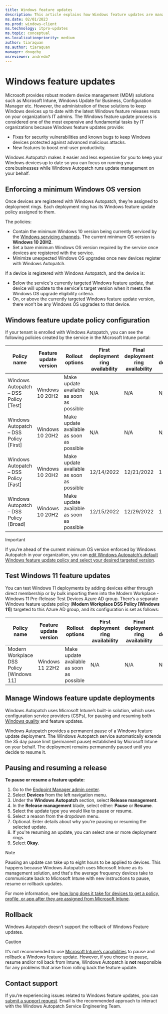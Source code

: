 ```yaml
---
title: Windows feature updates
description: This article explains how Windows feature updates are managed in Autopatch
ms.date: 02/01/2023
ms.prod: windows-client
ms.technology: itpro-updates
ms.topic: conceptual
ms.localizationpriority: medium
author: tiaraquan
ms.author: tiaraquan
manager: dougeby
msreviewer: andredm7
---
```


# Windows feature updates

Microsoft provides robust modern device management (MDM) solutions such as Microsoft Intune, Windows Update for Business, Configuration Manager etc. However, the administration of these solutions to keep Windows devices up to date with the latest Windows feature releases rests on your organization’s IT admins. The Windows feature update process is considered one of the most expensive and fundamental tasks by IT organizations because Windows feature updates provide:

- Fixes for security vulnerabilities and known bugs to keep Windows devices protected against advanced malicious attacks.
- New features to boost end-user productivity.

Windows Autopatch makes it easier and less expensive for you to keep your Windows devices up to date so you can focus on running your core businesses while Windows Autopatch runs update management on your behalf.

## Enforcing a minimum Windows OS version

Once devices are registered with Windows Autopatch, they’re assigned to deployment rings. Each deployment ring has its Windows feature update policy assigned to them.

The policies:

- Contain the minimum Windows 10 version being currently serviced by the [Windows servicing channels](/windows/release-health/release-information?msclkid=ee885719baa511ecb838e1a689da96d2). The current minimum OS version is **Windows 10 20H2**.
- Set a bare minimum Windows OS version required by the service once devices are registered with the service.
- Minimize unexpected Windows OS upgrades once new devices register with Windows Autopatch.

If a device is registered with Windows Autopatch, and the device is:

- Below the service's currently targeted Windows feature update, that device will update to the service's target version when it meets the Windows OS upgrade eligibility criteria.
- On, or above the currently targeted Windows feature update version, there won't be any Windows OS upgrades to that device.

## Windows feature update policy configuration

If your tenant is enrolled with Windows Autopatch, you can see the following policies created by the service in the Microsoft Intune portal:

| Policy name | Feature update version | Rollout options | First deployment ring availability | Final deployment ring availability | Day between deployment rings | Support end date |
| ----- | ----- | ----- | ----- | ----- | ----- | ----- |
| Windows Autopatch – DSS Policy [Test] | Windows 10 20H2 | Make update available as soon as possible | N/A | N/A | N/A | 5/8/2023, 7:00PM |
| Windows Autopatch – DSS Policy [First] | Windows 10 20H2 | Make update available as soon as possible | N/A | N/A | N/A | 5/8/2023, 7:00PM |
| Windows Autopatch – DSS Policy [Fast] | Windows 10 20H2 | Make update available as soon as possible | 12/14/2022 | 12/21/2022 | 1 | 5/8/2023, 7:00PM |
| Windows Autopatch – DSS Policy [Broad] | Windows 10 20H2 | Make update available as soon as possible | 12/15/2022 | 12/29/2022 | 1 | 5/8/2023, 7:00PM |

> [!IMPORTANT]
> If you’re ahead of the current minimum OS version enforced by Windows Autopatch in your organization, you can [edit Windows Autopatch’s default Windows feature update policy and select your desired targeted version](/mem/intune/protect/windows-10-feature-updates#create-and-assign-feature-updates-for-windows-10-and-later-policy).

## Test Windows 11 feature updates

You can test Windows 11 deployments by adding devices either through direct membership or by bulk importing them into the Modern Workplace - Windows 11 Pre-Release Test Devices Azure AD group. There’s a separate Windows feature update policy (**Modern Workplace DSS Policy [Windows 11]**) targeted to this Azure AD group, and its configuration is set as follows:

| Policy name | Feature update version | Rollout options | First deployment ring availability | Final deployment ring availability | Day between deployment rings | Support end date |
| ----- | ----- | ----- | ----- | ----- | ----- | ----- |
| Modern Workplace DSS Policy [Windows 11] | Windows 11 22H2 | Make update available as soon as possible | N/A | N/A | N/A | 10/13/2025, 7:00PM |

## Manage Windows feature update deployments

Windows Autopatch uses Microsoft Intune’s built-in solution, which uses configuration service providers (CSPs), for pausing and resuming both [Windows quality](windows-autopatch-wqu-overview.md#pausing-and-resuming-a-release) and feature updates.

Windows Autopatch provides a permanent pause of a Windows feature update deployment. The Windows Autopatch service automatically extends the 35 day pause limit (permanent pause) established by Microsoft Intune on your behalf. The deployment remains permanently paused until you decide to resume it.

## Pausing and resuming a release

**To pause or resume a feature update:**

1. Go to the [Endpoint Manager admin center](https://go.microsoft.com/fwlink/?linkid=2109431).
2. Select **Devices** from the left navigation menu.
3. Under the **Windows Autopatch** section, select **Release management**.
4. In the **Release management** blade, select either: **Pause** or **Resume**.
5. Select the update type you would like to pause or resume.
6. Select a reason from the dropdown menu.
7. Optional. Enter details about why you're pausing or resuming the selected update.
8. If you're resuming an update, you can select one or more deployment rings.
9. Select **Okay**.

> [!NOTE]
> Pausing an update can take up to eight hours to be applied to devices. This happens because Windows Autopatch uses Microsoft Intune as its management solution, and that's the average frequency devices take to communicate back to Microsoft Intune with new instructions to pause, resume or rollback updates.<p>For more information, see [how long does it take for devices to get a policy, profile, or app after they are assigned from Microsoft Intune](/mem/intune/configuration/device-profile-troubleshoot#how-long-does-it-take-for-devices-to-get-a-policy-profile-or-app-after-they-are-assigned).</p>

## Rollback

Windows Autopatch doesn’t support the rollback of Windows Feature updates.

> [!CAUTION]
> It’s not recommended to use [Microsoft Intune’s capabilities](/mem/intune/protect/windows-10-update-rings#manage-your-windows-update-rings) to pause and rollback a Windows feature update. However, if you choose to pause, resume and/or roll back from Intune, Windows Autopatch is **not** responsible for any problems that arise from rolling back the feature update.

## Contact support

If you’re experiencing issues related to Windows feature updates, you can [submit a support request](../operate/windows-autopatch-support-request.md). Email is the recommended approach to interact with the Windows Autopatch Service Engineering Team.

